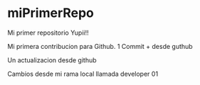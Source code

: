 # miPrimerRepo
Mi primer repositorio Yupii!!

Mi primera contribucion para Github.
1 Commit + desde guthub

Un actualizacion desde github

Cambios desde mi rama local llamada developer 01